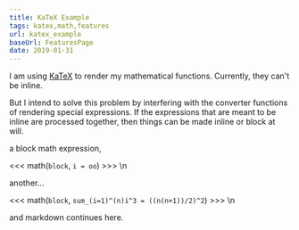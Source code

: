 ```yaml
---
title: KaTeX Example
tags: katex,math,features
url: katex_example
baseUrl: FeaturesPage
date: 2019-01-31
---
```

I am using [KaTeX](https://katex.org/) to render my mathematical functions. Currently, they can't be inline. 

But I intend to solve this problem by interfering with the converter functions of rendering special expressions. If the expressions that are meant to be inline are processed together, then things can be made inline or block at will. 

a block math expression,

<<< math(`block`, `i = oo`) >>>
\n

another...

<<< math(`block`, `sum_(i=1)^(n)i^3 = ((n(n+1))/2)^2`) >>>
\n

and markdown continues here.